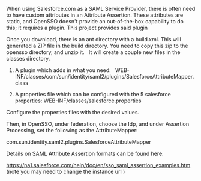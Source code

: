 When using Salesforce.com as a SAML Service Provider, there is often need to have custom attributes in an Attribute Assertion.   These attributes are static, and OpenSSO doesn't provide an out-of-the-box capability to do this; it requires a plugin.    This project provides said plugin

Once you download, there is an ant directory with a build.xml.    This will generated a ZIP file in the build directory.   You need to copy this zip to the opensso directory, and unzip it.   It will create a couple new files in the classes directory.   

1) A plugin which adds in what you need:   WEB-INF/classes/com/sun/identity/saml2/plugins/SalesforceAttributeMapper.class

2) A properties file which can be configured with the 5 salesforce properties: WEB-INF/classes/salesforce.properties

Configure the properties files with the desired values. 

Then, in OpenSSO, under federation, choose the Idp, and under Assertion Processing, set the following as the AttributeMapper:

com.sun.identity.saml2.plugins.SalesforceAttributeMapper

Details on SAML Attribute Assertion formats can be found here:

https://na1.salesforce.com/help/doc/en/sso_saml_assertion_examples.htm   (note you may need to change the instance url )